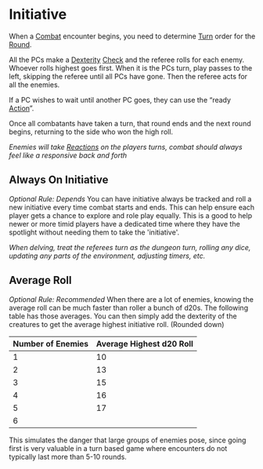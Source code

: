 # Initiative

When a [Combat](Combat.md) encounter begins, you need to determine [Turn](Turn.md) order for the [Round](Round.md).

All the PCs make a [Dexterity](../Player%20Characters/Chosen%20Statistics/Dexterity.md) [Check](Check.md) and the referee rolls for each enemy. Whoever rolls highest goes first. When it is the PCs turn, play passes to the left, skipping the referee until all PCs have gone. Then the referee acts for all the enemies.

If a PC wishes to wait until another PC goes, they can use the “ready [Action](Action.md)”.

Once all combatants have taken a turn, that round ends and the next round begins, returning to the side who won the high roll.

*Enemies will take [Reactions](Reaction.md) on the players turns, combat should always feel like a responsive back and forth*
## Always On Initiative
*Optional Rule: Depends*
You can have initiative always be tracked and roll a new initiative every time combat starts and ends. This can help ensure each player gets a chance to explore and role play equally. This is a good to help newer or more timid players have a dedicated time where they have the spotlight without needing them to take the 'initiative'.

*When delving, treat the referees turn as the dungeon turn, rolling any dice, updating any parts of the environment, adjusting timers, etc.*

## Average Roll
*Optional Rule: Recommended*
When there are a lot of enemies, knowing the average roll can be much faster than roller a bunch of d20s. The following table has those averages. You can then simply add the dexterity of the creatures to get the average highest initiative roll. (Rounded down)

| Number of Enemies | Average Highest d20 Roll |
| ----------------- | ------------------------ |
| 1                 | 10                       |
| 2                 | 13                       |
| 3                 | 15                       |
| 4                 | 16                       |
| 5                 | 17                       |
| 6                 |                          |


This simulates the danger that large groups of enemies pose, since going first is very valuable in a turn based game where encounters do not typically last more than 5-10 rounds.